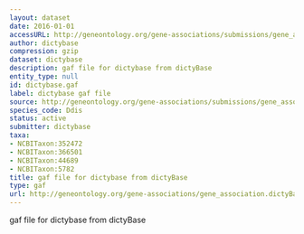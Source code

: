 ```yaml
---
layout: dataset
date: 2016-01-01
accessURL: http://geneontology.org/gene-associations/submissions/gene_association.dictyBase.gz
author: dictybase
compression: gzip
dataset: dictybase
description: gaf file for dictybase from dictyBase
entity_type: null
id: dictybase.gaf
label: dictybase gaf file
source: http://geneontology.org/gene-associations/submissions/gene_association.dictyBase.gz
species_code: Ddis
status: active
submitter: dictybase
taxa:
- NCBITaxon:352472
- NCBITaxon:366501
- NCBITaxon:44689
- NCBITaxon:5782
title: gaf file for dictybase from dictyBase
type: gaf
url: http://geneontology.org/gene-associations/gene_association.dictyBase.gz
---
```


gaf file for dictybase from dictyBase